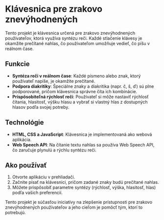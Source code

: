 # Klávesnica pre zrakovo znevýhodnených

Tento projekt je klávesnica určená pre zrakovo znevýhodnených používateľov, ktorá využíva syntézu reči. Každé stlačenie klávesy je okamžite prečítané nahlas, čo používateľom umožňuje vedieť, čo píšu v reálnom čase.

## Funkcie
- **Syntéza reči v reálnom čase**: Každé písmeno alebo znak, ktorý používateľ napíše, je okamžite prečítané.
- **Podpora diakritiky**: Špeciálne znaky a diakritika (napr. č, š, ď) sú plne podporované, pričom klávesnica správne číta ich kombinácie.
- **Prispôsobiteľná rýchlosť reči**: Používateľ si môže nastaviť rýchlosť čítania, hlasitosť, výšku hlasu a vybrať si vlastný hlas z dostupných hlasov podľa svojej potreby.

## Technológie
- **HTML, CSS a JavaScript**: Klávesnica je implementovaná ako webová aplikácia.
- **Web Speech API**: Na čítanie textu nahlas sa používa Web Speech API, čo zaručuje plynulú a rýchlu syntézu reči.

## Ako používať
1. Otvorte aplikáciu v prehliadači.
2. Začnite písať na klávesnici, pričom zadané znaky budú prečítané nahlas.
3. Môžete prispôsobiť parametre syntézy (rýchlosť, výška, hlasitosť, hlas) podľa vašich preferencií.

Tento projekt je súčasťou iniciatívy na zlepšenie prístupnosti pre zrakovo znevýhodnených používateľov a jeho cieľom je pomôcť tým, ktorí to potrebujú.

